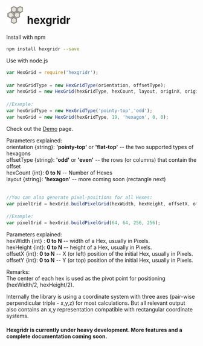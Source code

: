 ![GitHub Logo](hex_icon_48.png) hexgridr
===========

Install with npm

```sh
npm install hexgridr --save
```

Use with node.js

```js
var HexGrid = require('hexgridr');

var hexGridType = new HexGridType(orientation, offsetType);
var hexGrid = new HexGrid(hexGridType, hexCount, layout, originX, originY);

//Example:
var hexGridType = new HexGridType('pointy-top','odd');
var hexGrid = new HexGrid(hexGridType, 19, 'hexagon', 0, 0);
```

Check out the [Demo](http://hexgridr.manuha.work) page.

Parameters explained:  
orientation {string}: **'pointy-top'** or **'flat-top'**  -- the two supported types of hexagons  
offsetType {string}: **'odd'** or **'even'** -- the rows (or columns) that contain the offset  
hexCount {int}: **0 to N**  -- Number of Hexes  
layout {string}: **'hexagon'**  -- more coming soon (rectangle next)



```js

//You can also generate pixel-positions for all Hexes:
var pixelGrid = hexGrid.buildPixelGrid(hexWidth, hexHeight, offsetX, offsetY);

//Example:
var pixelGrid = hexGrid.buildPixelGrid(64, 64, 256, 256);

```
Parameters explained:  
hexWidth {int} : **0 to N** -- width of a Hex, usually in Pixels.  
hexHeight {int}: **0 to N** -- height of a Hex, usually in Pixels.  
offsetX {int}: **0 to N** -- X (or left) position of the initial Hex, usually in Pixels.   
offsetY {int}: **0 to N** -- Y (or top) position of the initial Hex, usually in Pixels.

Remarks:  
The center of each hex is used as the pivot point for positioning (hexWidth/2,  hexHeight/2).


Internally the library is using a coordinate system with three axes (pair-wise perpendicular triple - x,y,z) for most calculations. But all relevant output also contains an x,y representation compatible with rectangular coordinate systems.

#### Hexgridr is currently under heavy development. More features and a complete documentation coming soon.

